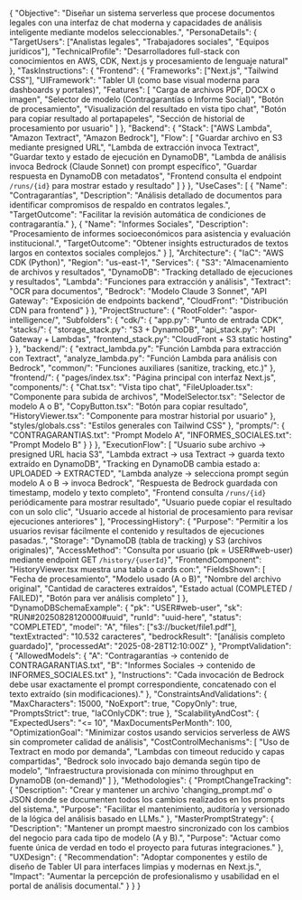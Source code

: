 {
  "Objective": "Diseñar un sistema serverless que procese documentos legales con una interfaz de chat moderna y capacidades de análisis inteligente mediante modelos seleccionables.",
  "PersonaDetails": {
    "TargetUsers": ["Analistas legales", "Trabajadores sociales", "Equipos jurídicos"],
    "TechnicalProfile": "Desarrolladores full-stack con conocimientos en AWS, CDK, Next.js y procesamiento de lenguaje natural"
  },
  "TaskInstructions": {
    "Frontend": {
      "Frameworks": ["Next.js", "Tailwind CSS"],
      "UIFramework": "Tabler UI (como base visual moderna para dashboards y portales)",
      "Features": [
        "Carga de archivos PDF, DOCX o imagen",
        "Selector de modelo (Contragarantías o Informe Social)",
        "Botón de procesamiento",
        "Visualización del resultado en vista tipo chat",
        "Botón para copiar resultado al portapapeles",
        "Sección de historial de procesamiento por usuario"
      ]
    },
    "Backend": {
      "Stack": ["AWS Lambda", "Amazon Textract", "Amazon Bedrock"],
      "Flow": [
        "Guardar archivo en S3 mediante presigned URL",
        "Lambda de extracción invoca Textract",
        "Guardar texto y estado de ejecución en DynamoDB",
        "Lambda de análisis invoca Bedrock (Claude Sonnet) con prompt específico",
        "Guardar respuesta en DynamoDB con metadatos",
        "Frontend consulta el endpoint `/runs/{id}` para mostrar estado y resultado"
      ]
    }
  },
  "UseCases": [
    {
      "Name": "Contragarantías",
      "Description": "Análisis detallado de documentos para identificar compromisos de respaldo en contratos legales.",
      "TargetOutcome": "Facilitar la revisión automática de condiciones de contragarantía."
    },
    {
      "Name": "Informes Sociales",
      "Description": "Procesamiento de informes socioeconómicos para asistencia y evaluación institucional.",
      "TargetOutcome": "Obtener insights estructurados de textos largos en contextos sociales complejos."
    }
  ],
  "Architecture": {
    "IaC": "AWS CDK (Python)",
    "Region": "us-east-1",
    "Services": {
      "S3": "Almacenamiento de archivos y resultados",
      "DynamoDB": "Tracking detallado de ejecuciones y resultados",
      "Lambda": "Funciones para extracción y análisis",
      "Textract": "OCR para documentos",
      "Bedrock": "Modelo Claude 3 Sonnet",
      "API Gateway": "Exposición de endpoints backend",
      "CloudFront": "Distribución CDN para frontend"
    }
  },
  "ProjectStructure": {
    "RootFolder": "aspor-intelligence/",
    "Subfolders": {
      "cdk/": {
        "app.py": "Punto de entrada CDK",
        "stacks/": {
          "storage_stack.py": "S3 + DynamoDB",
          "api_stack.py": "API Gateway + Lambdas",
          "frontend_stack.py": "CloudFront + S3 static hosting"
        }
      },
      "backend/": {
        "extract_lambda.py": "Función Lambda para extracción con Textract",
        "analyze_lambda.py": "Función Lambda para análisis con Bedrock",
        "common/": "Funciones auxiliares (sanitize, tracking, etc.)"
      },
      "frontend/": {
        "pages/index.tsx": "Página principal con interfaz Next.js",
        "components/": {
          "Chat.tsx": "Vista tipo chat",
          "FileUploader.tsx": "Componente para subida de archivos",
          "ModelSelector.tsx": "Selector de modelo A o B",
          "CopyButton.tsx": "Botón para copiar resultado",
          "HistoryViewer.tsx": "Componente para mostrar historial por usuario"
        },
        "styles/globals.css": "Estilos generales con Tailwind CSS"
      },
      "prompts/": {
        "CONTRAGARANTIAS.txt": "Prompt Modelo A",
        "INFORMES_SOCIALES.txt": "Prompt Modelo B"
      }
    }
  },
  "ExecutionFlow": [
    "Usuario sube archivo → presigned URL hacia S3",
    "Lambda extract → usa Textract → guarda texto extraído en DynamoDB",
    "Tracking en DynamoDB cambia estado a: UPLOADED → EXTRACTED",
    "Lambda analyze → selecciona prompt según modelo A o B → invoca Bedrock",
    "Respuesta de Bedrock guardada con timestamp, modelo y texto completo",
    "Frontend consulta `/runs/{id}` periódicamente para mostrar resultado",
    "Usuario puede copiar el resultado con un solo clic",
    "Usuario accede al historial de procesamiento para revisar ejecuciones anteriores"
  ],
  "ProcessingHistory": {
    "Purpose": "Permitir a los usuarios revisar fácilmente el contenido y resultados de ejecuciones pasadas.",
    "Storage": "DynamoDB (tabla de tracking) y S3 (archivos originales)",
    "AccessMethod": "Consulta por usuario (pk = USER#web-user) mediante endpoint GET `/history/{userId}`",
    "FrontendComponent": "HistoryViewer.tsx muestra una tabla o cards con:",
    "FieldsShown": [
      "Fecha de procesamiento",
      "Modelo usado (A o B)",
      "Nombre del archivo original",
      "Cantidad de caracteres extraídos",
      "Estado actual (COMPLETED / FAILED)",
      "Botón para ver análisis completo"
    ]
  },
  "DynamoDBSchemaExample": {
    "pk": "USER#web-user",
    "sk": "RUN#20250828120000#uuid",
    "runId": "uuid-here",
    "status": "COMPLETED",
    "model": "A",
    "files": ["s3://bucket/file1.pdf"],
    "textExtracted": "10.532 caracteres",
    "bedrockResult": "[análisis completo guardado]",
    "processedAt": "2025-08-28T12:10:00Z"
  },
  "PromptValidation": {
    "AllowedModels": {
      "A": "Contragarantías → contenido de CONTRAGARANTIAS.txt",
      "B": "Informes Sociales → contenido de INFORMES_SOCIALES.txt"
    },
    "Instructions": "Cada invocación de Bedrock debe usar exactamente el prompt correspondiente, concatenado con el texto extraído (sin modificaciones)."
  },
  "ConstraintsAndValidations": {
    "MaxCharacters": 15000,
    "NoExport": true,
    "CopyOnly": true,
    "PromptsStrict": true,
    "IaCOnlyCDK": true
  },
  "ScalabilityAndCost": {
    "ExpectedUsers": "<= 10",
    "MaxDocumentsPerMonth": 100,
    "OptimizationGoal": "Minimizar costos usando servicios serverless de AWS sin comprometer calidad de análisis",
    "CostControlMechanisms": [
      "Uso de Textract en modo por demanda",
      "Lambdas con timeout reducido y capas compartidas",
      "Bedrock solo invocado bajo demanda según tipo de modelo",
      "Infraestructura provisionada con mínimo throughput en DynamoDB (on-demand)"
    ]
  },
  "Methodologies": {
    "PromptChangeTracking": {
      "Description": "Crear y mantener un archivo 'changing_prompt.md' o JSON donde se documenten todos los cambios realizados en los prompts del sistema.",
      "Purpose": "Facilitar el mantenimiento, auditoría y versionado de la lógica del análisis basado en LLMs."
    },
    "MasterPromptStrategy": {
      "Description": "Mantener un prompt maestro sincronizado con los cambios del negocio para cada tipo de modelo (A y B).",
      "Purpose": "Actuar como fuente única de verdad en todo el proyecto para futuras integraciones."
    },
    "UXDesign": {
      "Recommendation": "Adoptar componentes y estilo de diseño de Tabler UI para interfaces limpias y modernas en Next.js.",
      "Impact": "Aumentar la percepción de profesionalismo y usabilidad en el portal de análisis documental."
    }
  }
}

